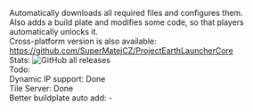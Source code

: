 Automatically downloads all required files and configures them.  
Also adds a build plate and modifies some code, so that players automatically unlocks it.  
Cross-platform version is also available: https://github.com/SuperMatejCZ/ProjectEarthLauncherCore  
Stats: 
  <img alt="GitHub all releases" src="https://img.shields.io/github/downloads/SuperMatejCZ/ProjectEarthLauncher/total">  
Todo:  
Dynamic IP support: Done  
Tile Server: Done  
Better buildplate auto add: -  
